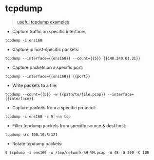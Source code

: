 # tcpdump

> [useful tcpdump examples](https://www.howtouselinux.com/post/10-useful-tcpdump-command-examples).

- Capture traffic on specific interface:

`tcpdump -i ens160`

- Capture ip host-specific packets:

`tcpdump --interface={{ens160}} --count={{5}} {{140.240.61.21}}`

- Capture packets on a specific port:

`tcpdump --interface={{ens160}} {{port}}`

- Write packets to a file:

`tcpdump --count={{5}} -w {{path/to/file.pcap}} --interface={{interface}}`

- Capture packets from a specific protocol:

`tcpdump -i ens160 -c 5 -nn tcp`

- Filter tcpdump packets from specific source & dest host:

`tcpdump src 100.10.8.121`

- Rotate tcpdump packets:

`$ tcpdump -i ens160 -w /tmp/network-%H-%M.pcap -W 48 -G 300 -C 100`
